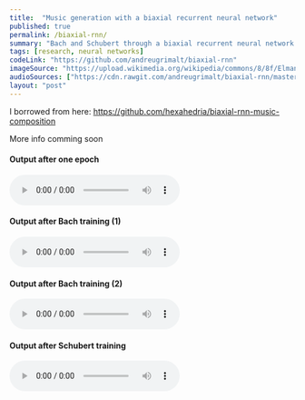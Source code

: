 ```yaml
---
title:  "Music generation with a biaxial recurrent neural network"
published: true
permalink: /biaxial-rnn/
summary: "Bach and Schubert through a biaxial recurrent neural network (RNN)"
tags: [research, neural networks]
codeLink: "https://github.com/andreugrimalt/biaxial-rnn"
imageSource: "https://upload.wikimedia.org/wikipedia/commons/8/8f/Elman_srnn.png"
audioSources: ["https://cdn.rawgit.com/andreugrimalt/biaxial-rnn/master/1_epoch.mp3","https://cdn.rawgit.com/andreugrimalt/biaxial-rnn/master/bach_1.mp3","https://cdn.rawgit.com/andreugrimalt/biaxial-rnn/master/bach_2.mp3","https://cdn.rawgit.com/andreugrimalt/biaxial-rnn/master/Schubert_0.mp3"]
layout: "post"
---
```

I borrowed from here:
<a href="https://github.com/hexahedria/biaxial-rnn-music-composition" target="_blank">https://github.com/hexahedria/biaxial-rnn-music-composition</a>
<p>More info comming soon</p>
<div class="row">
  <div class="col-xs-6">
    <h4>Output after one epoch</h4>
    <audio controls>
      <source src="{{page.audioSources[0]}}" type="audio/mpeg">
    </audio>
  </div>
  <div class="col-xs-6">
    <h4>Output after Bach training (1)</h4>
    <audio controls>
      <source src="{{page.audioSources[1]}}" type="audio/mpeg">
    </audio>
  </div>
</div>
<div class="row">
  <div class="col-xs-6">
    <h4>Output after Bach training (2)</h4>
    <audio controls>
      <source src="{{page.audioSources[2]}}" type="audio/mpeg">
    </audio>
  </div>
  <div class="col-xs-6">
    <h4>Output after Schubert training</h4>
    <audio controls>
      <source src="{{page.audioSources[3]}}" type="audio/mpeg">
    </audio>
  </div>
</div>
